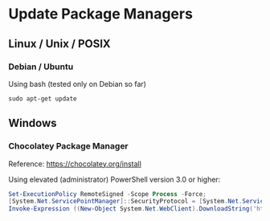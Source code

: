 # Update Package Managers

## Linux / Unix / POSIX

### Debian / Ubuntu

Using bash (tested only on Debian so far)

``` Shell
sudo apt-get update
```

## Windows

### Chocolatey Package Manager

Reference: https://chocolatey.org/install

Using elevated (administrator) PowerShell version 3.0 or higher:

``` PowerShell
Set-ExecutionPolicy RemoteSigned -Scope Process -Force;
[System.Net.ServicePointManager]::SecurityProtocol = [System.Net.ServicePointManager]::SecurityProtocol -bor 3072;
Invoke-Expression ((New-Object System.Net.WebClient).DownloadString('https://chocolatey.org/install.ps1'))
```

